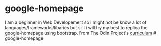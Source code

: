 # google-homepage
I am a beginner in Web Developement so i might not be know a lot of languages/frameworks/libaries but still i will try my best to replica the google-homepage using bootstrap.
From The Odin Project's [curriculum](http://www.theodinproject.com/courses/web-development-101/lessons/html-css)
#   g o o g l e - h o m e p a g e  
 